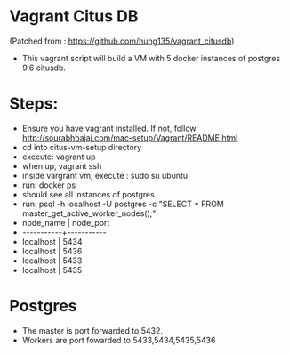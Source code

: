 # Vagrant Citus DB 
(Patched from : https://github.com/hung135/vagrant_citusdb)
- This vagrant script will build a VM with 5 docker instances of postgres 9.6 citusdb.
# Steps:
- Ensure you have vagrant installed. If not, follow http://sourabhbajaj.com/mac-setup/Vagrant/README.html
- cd into citus-vm-setup directory 
- execute: vagrant up
- when up,  vagrant ssh 
- inside vargrant vm, execute : sudo su ubuntu
- run: docker ps 
- should see all instances of postgres
- run: psql -h localhost -U postgres -c "SELECT * FROM master_get_active_worker_nodes();"
- node_name | node_port 
- -----------+-----------
-  localhost |      5434
-  localhost |      5436
-  localhost |      5433
-  localhost |      5435


# Postgres
- The master is port forwarded to 5432. 
- Workers are port fowarded to 5433,5434,5435,5436
